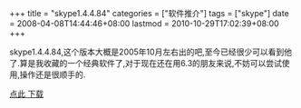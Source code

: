 +++
title = "skype1.4.4.84"
categories = ["软件推介"]
tags = ["skype"]
date = 2008-04-08T14:44:46+08:00
lastmod = 2010-10-29T17:02:39+08:00
+++



skype1.4.4.84,这个版本大概是2005年10月左右出的吧,至今已经很少可以看到他了.算是我收藏的一个经典软件了,对于现在还在用6.3的朋友来说,不妨可以尝试使用,操作还是很顺手的.


[点此 下载](https://www.qt06.com/jzjk/skype1.4.4.84.rar)